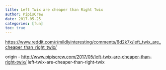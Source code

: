 ```yaml
---
title: Left Twix are cheaper than Right Twix
author: PipisCrew
date: 2017-05-25
categories: [fun]
toc: true
---
```


https://www.reddit.com/r/mildlyinteresting/comments/6d2k7x/left_twix_are_cheaper_than_right_twix/

origin - http://www.pipiscrew.com/2017/05/left-twix-are-cheaper-than-right-twix/ left-twix-are-cheaper-than-right-twix